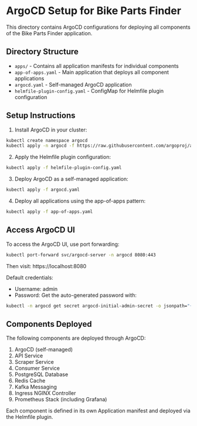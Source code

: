 # ArgoCD Setup for Bike Parts Finder

This directory contains ArgoCD configurations for deploying all components of the Bike Parts Finder application.

## Directory Structure

- `apps/` - Contains all application manifests for individual components
- `app-of-apps.yaml` - Main application that deploys all component applications
- `argocd.yaml` - Self-managed ArgoCD application
- `helmfile-plugin-config.yaml` - ConfigMap for Helmfile plugin configuration

## Setup Instructions

1. Install ArgoCD in your cluster:

```bash
kubectl create namespace argocd
kubectl apply -n argocd -f https://raw.githubusercontent.com/argoproj/argo-cd/stable/manifests/install.yaml
```

2. Apply the Helmfile plugin configuration:

```bash
kubectl apply -f helmfile-plugin-config.yaml
```

3. Deploy ArgoCD as a self-managed application:

```bash
kubectl apply -f argocd.yaml
```

4. Deploy all applications using the app-of-apps pattern:

```bash
kubectl apply -f app-of-apps.yaml
```

## Access ArgoCD UI

To access the ArgoCD UI, use port forwarding:

```bash
kubectl port-forward svc/argocd-server -n argocd 8080:443
```

Then visit: https://localhost:8080

Default credentials:
- Username: admin
- Password: Get the auto-generated password with:

```bash
kubectl -n argocd get secret argocd-initial-admin-secret -o jsonpath="{.data.password}" | base64 -d
```

## Components Deployed

The following components are deployed through ArgoCD:

1. ArgoCD (self-managed)
2. API Service
3. Scraper Service
4. Consumer Service
5. PostgreSQL Database
6. Redis Cache
7. Kafka Messaging
8. Ingress NGINX Controller
9. Prometheus Stack (including Grafana)

Each component is defined in its own Application manifest and deployed via the Helmfile plugin.
